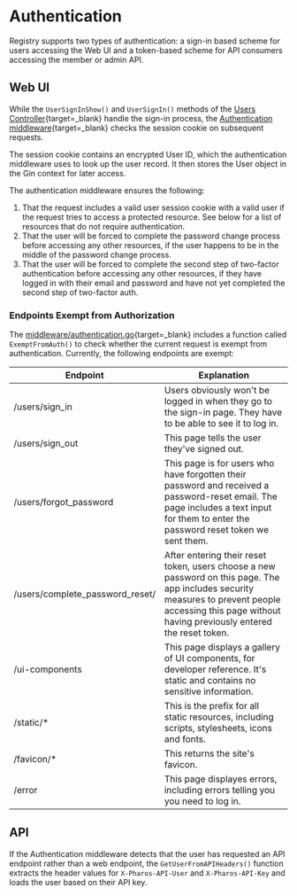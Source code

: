 # Authentication

Registry supports two types of authentication: a sign-in based scheme for users accessing the Web UI and a token-based scheme for API consumers accessing the member or admin API.

## Web UI

While the `UserSignInShow()` and `UserSignIn()` methods of the  [Users Controller](https://github.com/APTrust/registry/blob/master/web/webui/users_controller.go){target=_blank} handle the sign-in process, the [Authentication middleware](https://github.com/APTrust/registry/blob/master/middleware/authenticate.go){target=_blank} checks the session cookie on subsequent requests.

The session cookie contains an encrypted User ID, which the authentication middleware uses to look up the user record. It then stores the User object in the Gin context for later access.

The authentication middleware ensures the following:

1. That the request includes a valid user session cookie with a valid user if the request tries to access a protected resource. See below for a list of resources that do not require authentication.
2. That the user will be forced to complete the password change process before accessing any other resources, if the user happens to be in the middle of the password change process.
3. That the user will be forced to complete the second step of two-factor authentication before accessing any other resources, if they have logged in with their email and password and have not yet completed the second step of two-factor auth.

### Endpoints Exempt from Authorization

The [middleware/authentication.go](https://github.com/APTrust/registry/blob/master/middleware/authenticate.go){target=_blank} includes a function called `ExemptFromAuth()` to check whether the current request is exempt from authentication. Currently, the following endpoints are exempt:

| Endpoint | Explanation |
| -------- | ----------- |
| /users/sign_in | Users obviously won't be logged in when they go to the sign-in page. They have to be able to see it to log in. |
| /users/sign_out | This page tells the user they've signed out. |
| /users/forgot_password | This page is for users who have forgotten their password and received a password-reset email. The page includes a text input for them to enter the password reset token we sent them. |
| /users/complete_password_reset/ | After entering their reset token, users choose a new password on this page. The app includes security measures to prevent people accessing this page without having previously entered the reset token. |
| /ui-components | This page displays a gallery of UI components, for developer reference. It's static and contains no sensitive information. |
| /static/* | This is the prefix for all static resources, including scripts, stylesheets, icons and fonts. |
| /favicon/* | This returns the site's favicon. |
| /error | This page displayes errors, including errors telling you you need to log in. |

## API

If the Authentication middleware detects that the user has requested an API endpoint rather than a web endpoint, the `GetUserFromAPIHeaders()` function extracts the header values for `X-Pharos-API-User` and `X-Pharos-API-Key` and loads the user based on their API key.
